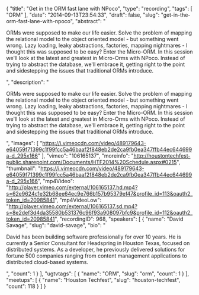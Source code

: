 {
  "title": "Get in the ORM fast lane with NPoco",
  "type": "recording",
  "tags": [
    "ORM"
  ],
  "date": "2014-09-13T23:54:33",
  "draft": false,
  "slug": "get-in-the-orm-fast-lane-with-npoco",
  "abstract": "<p>ORMs were supposed to make our life easier. Solve the problem of mapping the relational model to the object oriented model - but something went wrong. Lazy loading, leaky abstractions, factories, mapping nightmares - I thought this was supposed to be easy? Enter the Micro-ORM. In this session we'll look at the latest and greatest in Micro-Orms with NPoco. Instead of trying to abstract the database, we'll embrace it, getting right to the point and sidestepping the issues that traditional ORMs introduce.</p>",
  "description": "<p>ORMs were supposed to make our life easier. Solve the problem of mapping the relational model to the object oriented model - but something went wrong. Lazy loading, leaky abstractions, factories, mapping nightmares - I thought this was supposed to be easy? Enter the Micro-ORM. In this session we'll look at the latest and greatest in Micro-Orms with NPoco. Instead of trying to abstract the database, we'll embrace it, getting right to the point and sidestepping the issues that traditional ORMs introduce.</p>",
  "images": [
    "https://i.vimeocdn.com/video/489179643-e64059f71399c1f99fcc5a46baaf2f848eb2de2ca9fb0ea347ffb44ec644699a-d_295x166"
  ],
  "vimeo": "106165137",
  "moreinfo": "http://houstontechfest-public.sharepoint.com/Documents/HTF2014%20Schedule.aspx#0215",
  "thumbnail": "https://i.vimeocdn.com/video/489179643-e64059f71399c1f99fcc5a46baaf2f848eb2de2ca9fb0ea347ffb44ec644699a-d_295x166",
  "mp4Video": "http://player.vimeo.com/external/106165137.hd.mp4?s=62e9624c1e32b68ee64ec9e766b157b95379ef47&profile_id=113&oauth2_token_id=20985841",
  "mp4VideoLow": "http://player.vimeo.com/external/106165137.sd.mp4?s=8e2def3d4da35580b531376c96f93a908097bfc9&profile_id=112&oauth2_token_id=20985841",
  "recordingID": 968,
  "speakers": [
    {
      "name": "David Savage",
      "slug": "david-savage",
      "bio": "<p>David has been building software professionally for over 10 years. He is currently a Senior Consultant for Headspring in Houston Texas, focused on distributed systems. As a developer, he previously delivered solutions for fortune 500 companies ranging from content management applications to distributed cloud-based systems.</p>",
      "count": 1
    }
  ],
  "ugtvtags": [
    {
      "name": "ORM",
      "slug": "orm",
      "count": 1
    }
  ],
  "meetups": [
    {
      "name": "Houston Techfest",
      "slug": "houston-techfest",
      "count": 118
    }
  ]
}